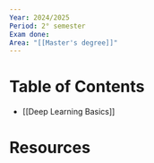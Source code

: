 ```yaml
---
Year: 2024/2025
Period: 2° semester
Exam done: 
Area: "[[Master's degree]]"
---
```

# Table of Contents

- [[Deep Learning Basics]]

# Resources